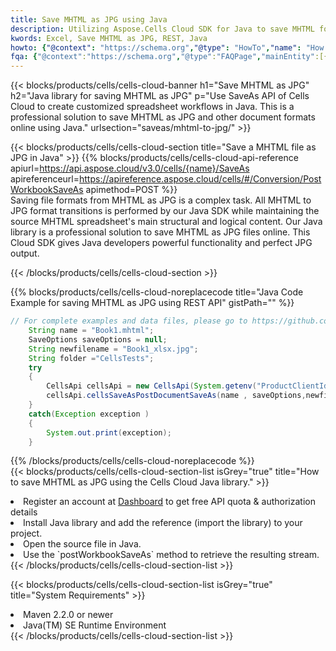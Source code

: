 ```yaml
---
title: Save MHTML as JPG using Java 
description: Utilizing Aspose.Cells Cloud SDK for Java to save MHTML format file as JPG format file. 
kwords: Excel, Save MHTML as JPG, REST, Java
howto: {"@context": "https://schema.org","@type": "HowTo","name": "How to save MHTML as JPG using the Cells Cloud Java library.","description": "How to save MHTML as JPG using the Cells Cloud Java library.","image": {"@type": "ImageObject"},"url": "/java/saveas/mhtml-to-jpg/","step": [{ "@type": "HowToStep","name": "How to save MHTML as JPG using the Cells Cloud Java library. step 1", "image": {"@type": "ImageObject",},"url": "/java/saveas/mhtml-to-jpg/","text": "Register an account at <a href='https://dashboard.aspose.cloud/'>Dashboard</a> to get free API quota & authorization details",},{ "@type": "HowToStep","name": "How to save MHTML as JPG using the Cells Cloud Java library. step 1", "image": {"@type": "ImageObject",},"url": "/java/saveas/mhtml-to-jpg/","text": "Install Java library and add the reference (import the library) to your project.",},{ "@type": "HowToStep","name": "How to save MHTML as JPG using the Cells Cloud Java library. step 1", "image": {"@type": "ImageObject",},"url": "/java/saveas/mhtml-to-jpg/","text": "Open the source file in Java.",},{ "@type": "HowToStep","name": "How to save MHTML as JPG using the Cells Cloud Java library. step 1", "image": {"@type": "ImageObject",},"url": "/java/saveas/mhtml-to-jpg/","text": "Use the `postWorkbookSaveAs` method to retrieve the resulting stream.",}, ],"supply": {"@type": "HowToSupply","name": "document"},"tool": [{"@type": "HowToTool","name": "IntelliJ IDEA, Visual Studio Code, Eclipse"},{"@type": "HowToTool","name": "Aspose Cells"}],"totalTime": "PT6M"}
fqa: {"@context":"https://schema.org","@type":"FAQPage","mainEntity":[{"@type":"Question","name":"Why save file as other formats file in C# using REST API?","acceptedAnswer":{"@type":"Answer","text":"Documents are encoded in many ways, and some files may be incompatible with the software you use. To open and read such files, just save them as appropriate file formats.<br/><ol><li>Install .NET SDK and add the reference (import the library) to your project.</li><li>Open the source file in C# using REST API.</li><li>Call the PostWorkbookSaveAsRequest() method, passing an output filename with required extension.</li><li>Get the result of save as a separate file.</li></ol>"}},{"@type":"Question","name":"What file formats can I save as with your C# library?","acceptedAnswer":{"@type":"Answer","text":"We support a variety of file formats for conversion using .NET library, including XLSX, Excel, xls , PDF, CSV, HTML, Markdown, XML, PNG, JPG, TIFF, Json, TXT and many more."}},{"@type":"Question","name":"What is the maximum allowed file size for conversion using this .NET library?","acceptedAnswer":{"@type":"Answer","text":"There are no file size limits for format conversions using .NET library."}}]}
---
```



{{< blocks/products/cells/cells-cloud-banner h1="Save MHTML as JPG" h2="Java library for saving MHTML as JPG" p="Use SaveAs API of Cells Cloud to create customized spreadsheet workflows in Java. This is a professional solution to save MHTML as JPG and other document formats online using Java." urlsection="saveas/mhtml-to-jpg/" >}}

{{< blocks/products/cells/cells-cloud-section  title="Save a MHTML file as JPG in Java" >}}
{{% blocks/products/cells/cells-cloud-api-reference  apiurl=https://api.aspose.cloud/v3.0/cells/{name}/SaveAs  apireferenceurl=https://apireference.aspose.cloud/cells/#/Conversion/PostWorkbookSaveAs  apimethod=POST %}}
<br/>
Saving file formats from MHTML as JPG is a complex task. All MHTML to JPG format transitions is performed by our Java SDK while maintaining the source MHTML spreadsheet's main structural and logical content. Our Java library is a professional solution to save MHTML as JPG files online. This Cloud SDK gives Java developers powerful functionality and perfect JPG output.

{{< /blocks/products/cells/cells-cloud-section >}}

{{% blocks/products/cells/cells-cloud-noreplacecode title="Java Code Example for saving MHTML as JPG using REST API" gistPath="" %}}
  
```java
// For complete examples and data files, please go to https://github.com/aspose-cells-cloud/aspose-cells-cloud-java/
    String name = "Book1.mhtml";
    SaveOptions saveOptions = null;
    String newfilename = "Book1_xlsx.jpg";
    String folder ="CellsTests";
    try 
    {
        CellsApi cellsApi = new CellsApi(System.getenv("ProductClientId"), System.getenv("ProductClientSecret"));
        cellsApi.cellsSaveAsPostDocumentSaveAs(name , saveOptions,newfilename,false,false,folder,null,null,null,true);                       
    }
    catch(Exception exception )
    {
        System.out.print(exception);
    }
```
  
{{% /blocks/products/cells/cells-cloud-noreplacecode  %}}
<br/>
{{< blocks/products/cells/cells-cloud-section-list isGrey="true"  title="How to save MHTML as JPG using the Cells Cloud Java library." >}}
<li>Register an account at <a href="https://dashboard.aspose.cloud/">Dashboard</a> to get free API quota & authorization details</li>
<li>Install Java library and add the reference (import the library) to your project.</li>
<li>Open the source file in Java.</li>
<li>Use the `postWorkbookSaveAs` method to retrieve the resulting stream.</li>
{{< /blocks/products/cells/cells-cloud-section-list >}}

{{< blocks/products/cells/cells-cloud-section-list isGrey="true"  title="System Requirements" >}}
<li>Maven 2.2.0 or newer</li>
<li>Java(TM) SE Runtime Environment</li>
{{< /blocks/products/cells/cells-cloud-section-list >}}
